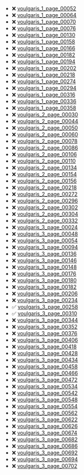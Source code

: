  * ❌ [voulgaris_1_page_00052](voulgaris_1_page_00052.html)
 * ❌ [voulgaris_1_page_00064](voulgaris_1_page_00064.html)
 * ❌ [voulgaris_1_page_00070](voulgaris_1_page_00070.html)
 * ❌ [voulgaris_1_page_00076](voulgaris_1_page_00076.html)
 * ❌ [voulgaris_1_page_00130](voulgaris_1_page_00130.html)
 * ❌ [voulgaris_1_page_00158](voulgaris_1_page_00158.html)
 * ❌ [voulgaris_1_page_00166](voulgaris_1_page_00166.html)
 * ❌ [voulgaris_1_page_00182](voulgaris_1_page_00182.html)
 * ❌ [voulgaris_1_page_00194](voulgaris_1_page_00194.html)
 * ❌ [voulgaris_1_page_00202](voulgaris_1_page_00202.html)
 * ❌ [voulgaris_1_page_00218](voulgaris_1_page_00218.html)
 * ❌ [voulgaris_1_page_00274](voulgaris_1_page_00274.html)
 * ❌ [voulgaris_1_page_00294](voulgaris_1_page_00294.html)
 * ❌ [voulgaris_1_page_00316](voulgaris_1_page_00316.html)
 * ❌ [voulgaris_1_page_00336](voulgaris_1_page_00336.html)
 * ❌ [voulgaris_1_page_00358](voulgaris_1_page_00358.html)
 * ❌ [voulgaris_2_page_00030](voulgaris_2_page_00030.html)
 * ❌ [voulgaris_2_page_00044](voulgaris_2_page_00044.html)
 * ❌ [voulgaris_2_page_00050](voulgaris_2_page_00050.html)
 * ❌ [voulgaris_2_page_00060](voulgaris_2_page_00060.html)
 * ❌ [voulgaris_2_page_00078](voulgaris_2_page_00078.html)
 * ❌ [voulgaris_2_page_00086](voulgaris_2_page_00086.html)
 * ❌ [voulgaris_2_page_00106](voulgaris_2_page_00106.html)
 * ❌ [voulgaris_2_page_00110](voulgaris_2_page_00110.html)
 * ❌ [voulgaris_2_page_00134](voulgaris_2_page_00134.html)
 * ❌ [voulgaris_2_page_00154](voulgaris_2_page_00154.html)
 * ❌ [voulgaris_2_page_00156](voulgaris_2_page_00156.html)
 * ❌ [voulgaris_2_page_00218](voulgaris_2_page_00218.html)
 * ❌ [voulgaris_2_page_00272](voulgaris_2_page_00272.html)
 * ❌ [voulgaris_2_page_00296](voulgaris_2_page_00296.html)
 * ❌ [voulgaris_2_page_00302](voulgaris_2_page_00302.html)
 * ❌ [voulgaris_2_page_00304](voulgaris_2_page_00304.html)
 * ❌ [voulgaris_2_page_00332](voulgaris_2_page_00332.html)
 * ❌ [voulgaris_3_page_00024](voulgaris_3_page_00024.html)
 * ❌ [voulgaris_3_page_00048](voulgaris_3_page_00048.html)
 * ❌ [voulgaris_3_page_00054](voulgaris_3_page_00054.html)
 * ❌ [voulgaris_3_page_00094](voulgaris_3_page_00094.html)
 * ❌ [voulgaris_3_page_00136](voulgaris_3_page_00136.html)
 * ❌ [voulgaris_3_page_00146](voulgaris_3_page_00146.html)
 * ❌ [voulgaris_3_page_00148](voulgaris_3_page_00148.html)
 * ❌ [voulgaris_3_page_00176](voulgaris_3_page_00176.html)
 * ❌ [voulgaris_3_page_00180](voulgaris_3_page_00180.html)
 * ❌ [voulgaris_3_page_00182](voulgaris_3_page_00182.html)
 * ❌ [voulgaris_3_page_00206](voulgaris_3_page_00206.html)
 * ❌ [voulgaris_3_page_00234](voulgaris_3_page_00234.html)
 * ✅ [voulgaris_3_page_00258](voulgaris_3_page_00258.html)
 * ✅ [voulgaris_3_page_00310](voulgaris_3_page_00310.html)
 * ❌ [voulgaris_3_page_00344](voulgaris_3_page_00344.html)
 * ❌ [voulgaris_3_page_00352](voulgaris_3_page_00352.html)
 * ❌ [voulgaris_3_page_00376](voulgaris_3_page_00376.html)
 * ❌ [voulgaris_3_page_00406](voulgaris_3_page_00406.html)
 * ❌ [voulgaris_3_page_00418](voulgaris_3_page_00418.html)
 * ❌ [voulgaris_3_page_00428](voulgaris_3_page_00428.html)
 * ❌ [voulgaris_3_page_00434](voulgaris_3_page_00434.html)
 * ❌ [voulgaris_3_page_00458](voulgaris_3_page_00458.html)
 * ❌ [voulgaris_3_page_00466](voulgaris_3_page_00466.html)
 * ❌ [voulgaris_3_page_00472](voulgaris_3_page_00472.html)
 * ❌ [voulgaris_3_page_00534](voulgaris_3_page_00534.html)
 * ❌ [voulgaris_3_page_00542](voulgaris_3_page_00542.html)
 * ❌ [voulgaris_3_page_00548](voulgaris_3_page_00548.html)
 * ❌ [voulgaris_3_page_00554](voulgaris_3_page_00554.html)
 * ❌ [voulgaris_3_page_00562](voulgaris_3_page_00562.html)
 * ❌ [voulgaris_3_page_00622](voulgaris_3_page_00622.html)
 * ❌ [voulgaris_3_page_00626](voulgaris_3_page_00626.html)
 * ❌ [voulgaris_3_page_00674](voulgaris_3_page_00674.html)
 * ❌ [voulgaris_3_page_00682](voulgaris_3_page_00682.html)
 * ❌ [voulgaris_3_page_00686](voulgaris_3_page_00686.html)
 * ❌ [voulgaris_3_page_00692](voulgaris_3_page_00692.html)
 * ❌ [voulgaris_3_page_00694](voulgaris_3_page_00694.html)
 * ❌ [voulgaris_3_page_00702](voulgaris_3_page_00702.html)
